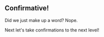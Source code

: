 ## Confirmative!

Did we just make up a word? Nope. 

Next let's take confirmations to the next level!
